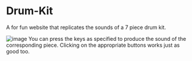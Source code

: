 # Drum-Kit
A for fun website that replicates the sounds of a 7 piece drum kit.

![image](https://user-images.githubusercontent.com/121666743/212148208-10834dc9-06ba-41d0-bd8e-a179d054ca18.png)
You can press the keys as specified to produce the sound of the corresponding piece. Clicking on the appropriate buttons works just as good too.
